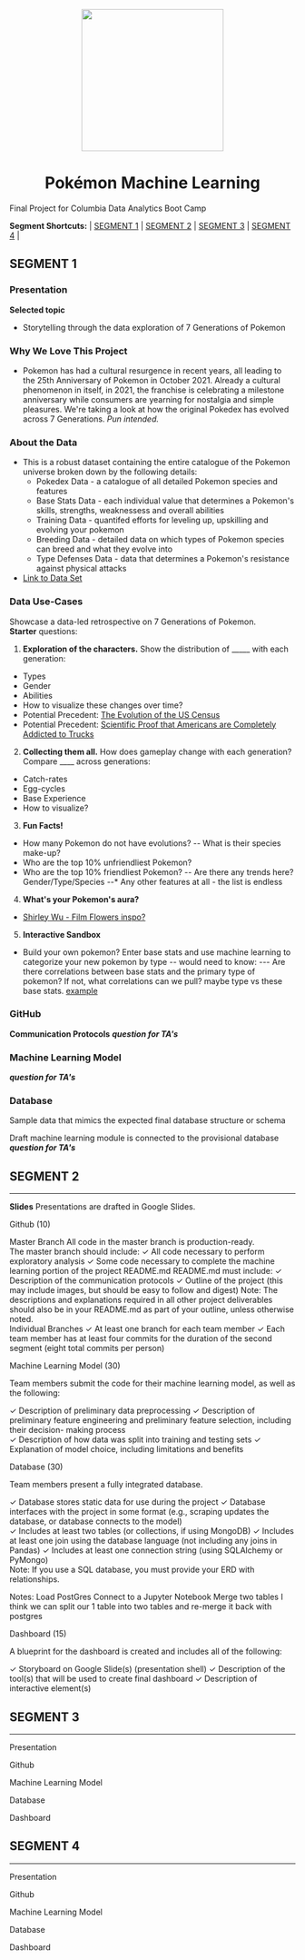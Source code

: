 <p align="center">
  <img src="https://user-images.githubusercontent.com/75700317/123341397-e489c700-d51b-11eb-9702-eddbb6f54b20.png" width="250" height="250"/>
  <h1 align="center">Pokémon Machine Learning</h1>
  <p align="center">


Final Project for Columbia Data Analytics Boot Camp

**Segment Shortcuts:**
| [SEGMENT 1](https://github.com/jwc324/Pokemon_Machine_Learning/blob/main/README.md#segment-1) | [SEGMENT 2](https://github.com/jwc324/Pokemon_Machine_Learning/blob/main/README.md#segment-2) | [SEGMENT 3](https://github.com/jwc324/Pokemon_Machine_Learning/blob/main/README.md#segment-3) | [SEGMENT 4](https://github.com/jwc324/Pokemon_Machine_Learning/blob/main/README.md#segment-4) |


## SEGMENT 1 	 	 				

### __Presentation__
**Selected topic**
 - Storytelling through the data exploration of 7 Generations of Pokemon

### Why We Love This Project
- Pokemon has had a cultural resurgence in recent years, all leading to the 25th Anniversary of Pokemon in October 2021.  Already a cultural phenomenon in itself, in 2021, the franchise is celebrating a milestone anniversary while consumers are yearning for nostalgia and simple pleasures.  We're taking a look at how the original Pokedex has evolved across 7 Generations. _Pun intended._

### About the Data
- This is a robust dataset containing the entire catalogue of the Pokemon universe broken down by the following details:
  - Pokedex Data - a catalogue of all detailed Pokemon species and features  
  - Base Stats Data - each individual value that determines a Pokemon's skills, strengths, weaknessess and overall abilities  
  - Training Data -  quantifed efforts for leveling up, upskilling and evolving your pokemon
  - Breeding Data - detailed data on which types of Pokemon species can breed and what they evolve into   
  - Type Defenses Data - data that determines a Pokemon's resistance against physical attacks
- [Link to Data Set](https://www.kaggle.com/mariotormo/complete-pokemon-dataset-updated-090420)





### Data Use-Cases				
Showcase a data-led retrospective on 7 Generations of Pokemon.  
**Starter** questions:
1. **Exploration of the characters.**  Show the distribution of _____ with each generation:
- Types
- Gender
- Abilities
- How to visualize these changes over time?
- Potential Precedent: [The Evolution of the US Census](https://pudding.cool/2020/03/census-history/)
- Potential Precedent: [Scientific Proof that Americans are Completely Addicted to Trucks](https://www.bloomberg.com/graphics/2015-auto-sales/)

2. **Collecting them all.** How does gameplay change with each generation? Compare ____ across generations:
- Catch-rates
- Egg-cycles
- Base Experience
- How to visualize?

3. **Fun Facts!**
- How many Pokemon do not have evolutions?
-- What is their species make-up?
- Who are the top 10% unfriendliest Pokemon?
- Who are the top 10% friendliest Pokemon?
-- Are there any trends here? Gender/Type/Species
--* Any other features at all - the list is endless

4. **What's your Pokemon's aura?**
- [Shirley Wu - Film Flowers inspo?](https://shirleywu.studio/filmflowers/)

5. **Interactive Sandbox**
- Build your own pokemon?
Enter base stats and use machine learning to categorize your new pokemon by type
-- would need to know:
--- Are there correlations between base stats and the primary type of pokemon? If not, what correlations can we pull? maybe type vs these base stats. [example](https://www.kaggle.com/anhiva/pok-mon-group-classifier?scriptVersionId=40305036&cellId=15)


### __GitHub__
**Communication Protocols**
***question for TA's***

### Machine Learning Model
***question for TA's***


### Database

Sample data that mimics the expected final database structure or schema



Draft machine learning module is connected to the provisional database
***question for TA's***


## SEGMENT 2 	 	 				
---
			
**Slides**
Presentations are drafted in Google Slides. 
					
Github (10)
		 	 	 		
Master Branch
All code in the master branch is production-ready.				
The master branch should include: 
✓ All code necessary to perform exploratory analysis
✓ Some code necessary to complete the machine learning portion of the project
README.md
README.md must include:
✓ Description of the communication protocols
✓ Outline of the project (this may include images, but should be easy to follow and digest)	
Note: The descriptions and explanations required in all other project deliverables should also be in your README.md as part of your outline, unless otherwise noted.				
Individual Branches
✓ At least one branch for each team member
✓ Each team member has at least four commits for the duration of the second segment (eight total commits per person) 			

Machine Learning Model (30)
		 	 	 		
Team members submit the code for their machine learning model, as well as the following:
						
✓ Description of preliminary data preprocessing
✓ Description of preliminary feature engineering and preliminary feature selection, including their decision- making process					
✓ Description of how data was split into training and testing sets
✓ Explanation of model choice, including limitations and benefits 
					
Database (30)
		 	 	 		
Team members present a fully integrated database.
						
✓ Database stores static data for use during the project
✓ Database interfaces with the project in some format (e.g., scraping updates the database, or database connects to the model)					
✓ Includes at least two tables (or collections, if using MongoDB)
✓ Includes at least one join using the database language (not including any joins in Pandas)
✓ Includes at least one connection string (using SQLAlchemy or PyMongo)				
Note: If you use a SQL database, you must provide your ERD with relationships. 
					
Notes:
Load PostGres
Connect to a Jupyter Notebook
Merge two tables
I think we can split our 1 table into two tables and re-merge it back with postgres

Dashboard (15)
		 	 	 		
A blueprint for the dashboard is created and includes all of the following:
						
✓ Storyboard on Google Slide(s) (presentation shell)
✓ Description of the tool(s) that will be used to create final dashboard
✓ Description of interactive element(s) 




## SEGMENT 3 	 	 				
---
Presentation

Github

Machine Learning Model

Database

Dashboard



## SEGMENT 4 	 	 				
---
  Presentation

Github

Machine Learning Model

Database

Dashboard

